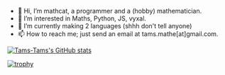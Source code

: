 - 👋 Hi, I’m mathcat, a programmer and a (hobby) mathematician.
- 👀 I’m interested in Maths, Python, JS, vyxal.
- 🌱 I’m currently making 2 languages (shhh don't tell anyone)
- 📫 How to reach me; just send an email at tams.mathe[at]gmail.com.

[![Tams-Tams's GitHub stats](https://github-readme-stats.vercel.app/api?username=Tams-Tams&show_icons=true)](https://github.com/anuraghazra/github-readme-stats)

[![trophy](https://github-profile-trophy.vercel.app/?username=tams-tams)](https://github.com/ryo-ma/github-profile-trophy)
